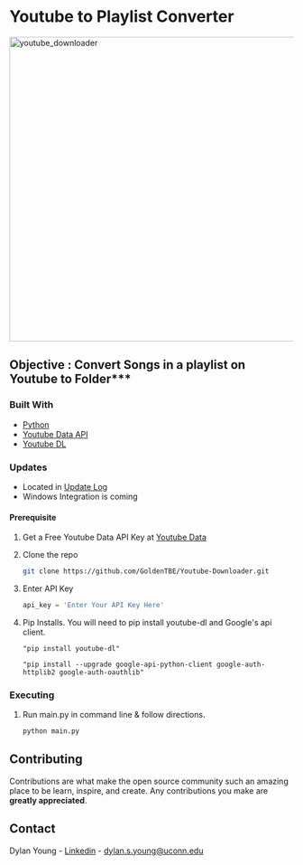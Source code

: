 # ****Youtube to Playlist Converter****
<img width="539" alt="youtube_downloader" src="https://user-images.githubusercontent.com/54921144/104541713-2f5bf600-55f0-11eb-902f-b6461d5524ba.png">

## ****Objective**** : Convert Songs in a playlist on Youtube to Folder***

### Built With

* [Python](https://www.python.org/)
* [Youtube Data API](https://developers.google.com/youtube/v3/docs/)
* [Youtube DL](https://github.com/ytdl-org/youtube-dl/blob/master/README.md#readme)

### Updates 
* Located in [Update Log](https://github.com/GoldenTBE/Youtube-Downloader/blob/master/update_log.md)
* Windows Integration is coming     

#### ****Prerequisite****
1. Get a Free Youtube Data API Key at [Youtube Data](https://developers.google.com/youtube/v3/getting-started)

2. Clone the repo
   ```sh
   git clone https://github.com/GoldenTBE/Youtube-Downloader.git
   ```
3. Enter API Key
    ```py
    api_key = 'Enter Your API Key Here'
    ```
4. Pip Installs. You will need to pip install youtube-dl and Google's api client. 
    ```
    "pip install youtube-dl"
    
    "pip install --upgrade google-api-python-client google-auth-httplib2 google-auth-oauthlib"
    ```
### ****Executing****
1. Run main.py in command line & follow directions. 
    ```py
    python main.py
    ```     
<!-- CONTRIBUTING -->
## Contributing

Contributions are what make the open source community such an amazing place to be learn, inspire, and create. Any contributions you make are **greatly appreciated**.

<!-- CONTACT -->
## Contact

Dylan Young - [Linkedin](https://www.linkedin.com/in/dylan-young-1a565a1b7/) - dylan.s.young@uconn.edu


